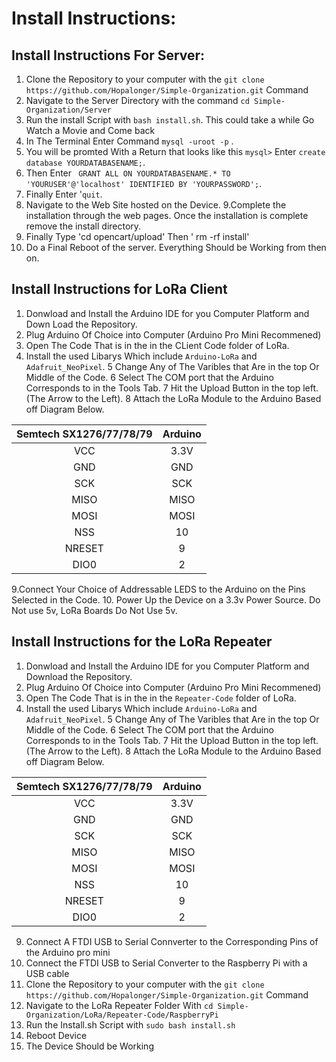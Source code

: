 # Install Instructions:
## Install Instructions For Server:
1. Clone the Repository to your computer with the `git clone https://github.com/Hopalonger/Simple-Organization.git` Command
2. Navigate to the Server Directory with the command `cd Simple-Organization/Server`
3. Run the install Script with `bash install.sh`. This could take a while Go Watch a Movie and Come back
4. In The Terminal Enter Command `mysql -uroot -p` .
5. You will be promted With a Return that looks like this `mysql>` Enter `create database YOURDATABASENAME;`.
6. Then Enter ` GRANT ALL ON YOURDATABASENAME.* TO 'YOURUSER'@'localhost' IDENTIFIED BY 'YOURPASSWORD';`.
7. Finally Enter '`quit`.
8. Navigate to the Web Site hosted on the Device.
9.Complete the installation through the web pages. Once the installation is complete remove the install directory.
10. Finally Type 'cd opencart/upload' Then ' rm -rf install'
11. Do a Final Reboot of the server. Everything Should be Working from then on. 

## Install Instructions for LoRa Client
1. Donwload and Install the Arduino IDE for you Computer Platform and Down Load the Repository. 
2. Plug Arduino Of Choice into Computer (Arduino Pro Mini Recommened)
3. Open The Code That is in the in the CLient Code folder of LoRa. 
4. Install the used Libarys Which include `Arduino-LoRa` and `Adafruit_NeoPixel`.
5 Change Any of The Varibles that Are in the top Or Middle of the Code.
6 Select The COM port that the Arduino Corresponds to in the Tools Tab.
7 Hit the Upload Button in the top left. (The Arrow to the Left).
8 Attach the LoRa Module to the Arduino Based off Diagram Below.

| Semtech SX1276/77/78/79 | Arduino |
| :---------------------: | :------:|
| VCC | 3.3V |
| GND | GND |
| SCK | SCK |
| MISO | MISO |
| MOSI | MOSI |
| NSS | 10 |
| NRESET | 9 |
| DIO0 | 2 |

9.Connect Your Choice of Addressable LEDS to the Arduino on the Pins Selected in the Code.
10. Power Up the Device on a 3.3v Power Source. Do Not use 5v, LoRa Boards Do Not Use 5v.

## Install Instructions for the LoRa Repeater

1. Donwload and Install the Arduino IDE for you Computer Platform and Download the Repository. 
2. Plug Arduino Of Choice into Computer (Arduino Pro Mini Recommened)
3. Open The Code That is in the in the `Repeater-Code` folder of LoRa. 
4. Install the used Libarys Which include `Arduino-LoRa` and `Adafruit_NeoPixel`.
5 Change Any of The Varibles that Are in the top Or Middle of the Code.
6 Select The COM port that the Arduino Corresponds to in the Tools Tab.
7 Hit the Upload Button in the top left. (The Arrow to the Left).
8 Attach the LoRa Module to the Arduino Based off Diagram Below.

| Semtech SX1276/77/78/79 | Arduino |
| :---------------------: | :------:|
| VCC | 3.3V |
| GND | GND |
| SCK | SCK |
| MISO | MISO |
| MOSI | MOSI |
| NSS | 10 |
| NRESET | 9 |
| DIO0 | 2 |

9. Connect A FTDI USB to Serial Connverter to the Corresponding Pins of the Arduino pro mini
10. Connect the FTDI USB to Serial Converter to the Raspberry Pi with a USB cable
11. Clone the Repository to your computer with the `git clone https://github.com/Hopalonger/Simple-Organization.git` Command
12. Navigate to the LoRa Repeater Folder With `cd Simple-Organization/LoRa/Repeater-Code/RaspberryPi`
13. Run the Install.sh Script with `sudo bash install.sh`
14. Reboot Device 
15. The Device Should be Working
